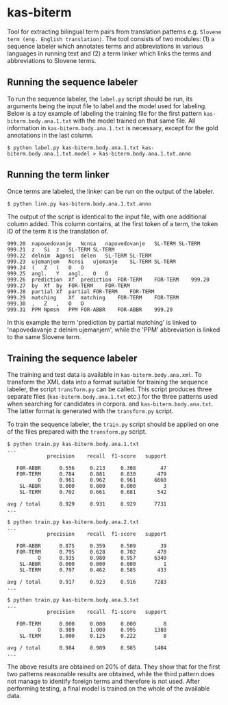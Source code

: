 # kas-biterm

Tool for extracting bilingual term pairs from translation patterns e.g. ```Slovene term (eng. English translation)```. The tool consists of two modules: (1) a sequence labeler which annotates terms and abbreviations in various languages in running text and (2) a term linker which links the terms and abbreviations to Slovene terms.

## Running the sequence labeler

To run the sequence labeler, the ```label.py``` script should be run, its arguments being the input file to label and the model used for labeling. Below is a toy example of labeling the training file for the first pattern ```kas-biterm.body.ana.1.txt``` with the model trained on that same file. All information in ```kas-biterm.body.ana.1.txt``` is necessary, except for the gold annotations in the last column.

```
$ python label.py kas-biterm.body.ana.1.txt kas-biterm.body.ana.1.txt.model > kas-biterm.body.ana.1.txt.anno
```

## Running the term linker

Once terms are labeled, the linker can be run on the output of the labeler.

```
$ python link.py kas-biterm.body.ana.1.txt.anno
```

The output of the script is identical to the input file, with one additional column added. This column contains, at the first token of a term, the token ID of the term it is the translation of.

```
999.20	napovedovanje	Ncnsa	napovedovanje	SL-TERM	SL-TERM	
999.21	z	Si	z	SL-TERM	SL-TERM	
999.22	delnim	Agpnsi	delen	SL-TERM	SL-TERM	
999.23	ujemanjem	Ncnsi	ujemanje	SL-TERM	SL-TERM	
999.24	(	Z	(	O	O	
999.25	angl.	Y	angl.	O	O	
999.26	prediction	Xf	prediction	FOR-TERM	FOR-TERM	999.20
999.27	by	Xf	by	FOR-TERM	FOR-TERM	
999.28	partial	Xf	partial	FOR-TERM	FOR-TERM	
999.29	matching	Xf	matching	FOR-TERM	FOR-TERM	
999.30	,	Z	,	O	O	
999.31	PPM	Npmsn	PPM	FOR-ABBR	FOR-ABBR	999.20
```

In this example the term 'prediction by partial matching' is linked to 'napovedavanje z delnim ujemanjem', while the 'PPM' abbreviation is linked to the same Slovene term.

## Training the sequence labeler

The training and test data is available in ```kas-biterm.body.ana.xml```. To transform the XML data into a format suitable for training the sequence labeler, the script ```transform.py``` can be called. This script produces three separate files (```kas-biterm.body.ana.1.txt``` etc.) for the three patterns used when searching for candidates in corpora. and ```kas-biterm.body.ana.txt```. The latter format is generated with the ```transform.py``` script.

To train the sequence labeler, the ```train.py``` script should be applied on one of the files prepared with the ```transform.py``` script.

```
$ python train.py kas-biterm.body.ana.1.txt
...
             precision    recall  f1-score   support

   FOR-ABBR      0.556     0.213     0.308        47
   FOR-TERM      0.784     0.881     0.830       479
          O      0.961     0.962     0.961      6660
    SL-ABBR      0.000     0.000     0.000         3
    SL-TERM      0.702     0.661     0.681       542

avg / total      0.929     0.931     0.929      7731
...

$ python train.py kas-biterm.body.ana.2.txt
...
             precision    recall  f1-score   support

   FOR-ABBR      0.875     0.359     0.509        39
   FOR-TERM      0.795     0.628     0.702       470
          O      0.935     0.980     0.957      6340
    SL-ABBR      0.000     0.000     0.000         1
    SL-TERM      0.797     0.462     0.585       433

avg / total      0.917     0.923     0.916      7283
...

$ python train.py kas-biterm.body.ana.3.txt
...
             precision    recall  f1-score   support

   FOR-TERM      0.000     0.000     0.000         8
          O      0.989     1.000     0.995      1388
    SL-TERM      1.000     0.125     0.222         8

avg / total      0.984     0.989     0.985      1404
...
```

The above results are obtained on 20% of data. They show that for the first two patterns reasonable results are obtained, while the third pattern does not manage to identify foreign terms and therefore is not used. After performing testing, a final model is trained on the whole of the available data.
